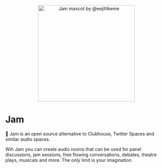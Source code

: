 <p align="center">
  <img title='Jam mascot by @eejitlikeme'
       src="https://jam.systems/img/jam.jpg"
       width="300"
       height="300"/>
</p>

# Jam


🍓 Jam is an open source alternative to Clubhouse, Twitter Spaces and similar audio spaces.

Wih Jam you can create audio rooms that can be used for panel discussions, jam sessions, free flowing conversations, debates, theatre plays, musicals and more. The only limit is your imagination.

